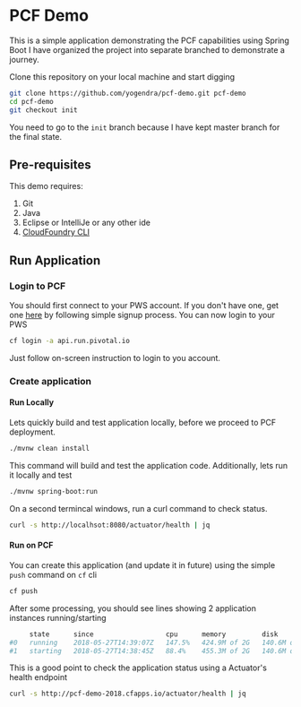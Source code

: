 # PCF Demo

This is a simple application demonstrating the PCF capabilities using Spring Boot
I have organized the project into separate branched to demonstrate a journey.

Clone this repository on your local machine and start digging

``` bash
git clone https://github.com/yogendra/pcf-demo.git pcf-demo
cd pcf-demo
git checkout init
```

You need to go to the `init` branch because I have kept master branch for the final state.

## Pre-requisites

This demo requires:

1. Git
1. Java
1. Eclipse or IntelliJe or any other ide
1. [CloudFoundry CLI][cf-cli-download]

## Run Application 

### Login to PCF
You should first connect to your PWS account. If you don't have one, get one [here][pcf-signup] by following simple signup process.
You can now login to your PWS

``` bash 
cf login -a api.run.pivotal.io
```

Just follow on-screen instruction to login to you account.

### Create application

#### Run Locally

Lets quickly build and test application locally, before we proceed to PCF deployment.

```bash
./mvnw clean install
```

This command will build and test the application code. Additionally, lets run it locally and test

```bash
./mvnw spring-boot:run
```

On a second termincal windows, run a curl command to check status.

```bash
curl -s http://localhsot:8080/actuator/health | jq

```

#### Run on PCF

You can create this application (and update it in future) using the simple `push` command on `cf` cli

```bash
cf push
```

After some processing, you should see lines showing 2 application instances running/starting
```bash
     state      since                  cpu      memory         disk           details
#0   running    2018-05-27T14:39:07Z   147.5%   424.9M of 2G   140.6M of 1G
#1   starting   2018-05-27T14:38:45Z   88.4%    455.3M of 2G   140.6M of 1G
``` 

This is a good point to check the application status using a Actuator's health endpoint

```bash 
curl -s http://pcf-demo-2018.cfapps.io/actuator/health | jq
```

[pcf-signup]: https://try.run.pivotal.io/homepage
[cf-cli-download]: https://docs.cloudfoundry.org/cf-cli/install-go-cli.html